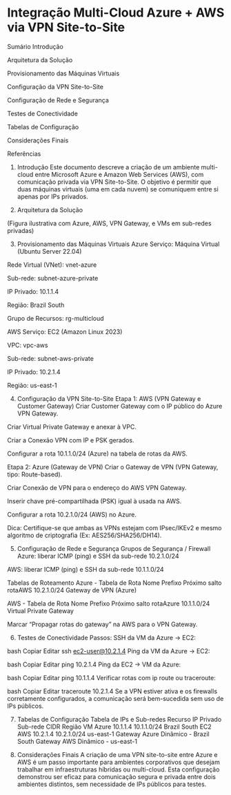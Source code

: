 # Integração Multi-Cloud Azure + AWS via VPN Site-to-Site


Sumário
Introdução

Arquitetura da Solução

Provisionamento das Máquinas Virtuais

Configuração da VPN Site-to-Site

Configuração de Rede e Segurança

Testes de Conectividade

Tabelas de Configuração

Considerações Finais

Referências

1. Introdução
Este documento descreve a criação de um ambiente multi-cloud entre Microsoft Azure e Amazon Web Services (AWS), com comunicação privada via VPN Site-to-Site. O objetivo é permitir que duas máquinas virtuais (uma em cada nuvem) se comuniquem entre si apenas por IPs privados.

2. Arquitetura da Solução

(Figura ilustrativa com Azure, AWS, VPN Gateway, e VMs em sub-redes privadas)

3. Provisionamento das Máquinas Virtuais
Azure
Serviço: Máquina Virtual (Ubuntu Server 22.04)

Rede Virtual (VNet): vnet-azure

Sub-rede: subnet-azure-private

IP Privado: 10.1.1.4

Região: Brazil South

Grupo de Recursos: rg-multicloud

AWS
Serviço: EC2 (Amazon Linux 2023)

VPC: vpc-aws

Sub-rede: subnet-aws-private

IP Privado: 10.2.1.4

Região: us-east-1

4. Configuração da VPN Site-to-Site
Etapa 1: AWS (VPN Gateway e Customer Gateway)
Criar Customer Gateway com o IP público do Azure VPN Gateway.

Criar Virtual Private Gateway e anexar à VPC.

Criar a Conexão VPN com IP e PSK gerados.

Configurar a rota 10.1.1.0/24 (Azure) na tabela de rotas da AWS.

Etapa 2: Azure (Gateway de VPN)
Criar o Gateway de VPN (VPN Gateway, tipo: Route-based).

Criar Conexão de VPN para o endereço do AWS VPN Gateway.

Inserir chave pré-compartilhada (PSK) igual à usada na AWS.

Configurar a rota 10.2.1.0/24 (AWS) no Azure.

 Dica: Certifique-se que ambas as VPNs estejam com IPsec/IKEv2 e mesmo algoritmo de criptografia (Ex: AES256/SHA256/DH14).

5. Configuração de Rede e Segurança
Grupos de Segurança / Firewall
Azure: liberar ICMP (ping) e SSH da sub-rede 10.2.1.0/24

AWS: liberar ICMP (ping) e SSH da sub-rede 10.1.1.0/24

Tabelas de Roteamento
Azure - Tabela de Rota
Nome	Prefixo	Próximo salto
rotaAWS	10.2.1.0/24	Gateway de VPN (Azure)

AWS - Tabela de Rota
Nome	Prefixo	Próximo salto
rotaAzure	10.1.1.0/24	Virtual Private Gateway

 Marcar “Propagar rotas do gateway” na AWS para o VPN Gateway.

6. Testes de Conectividade
Passos:
SSH da VM da Azure → EC2:

bash
Copiar
Editar
ssh ec2-user@10.2.1.4
Ping da VM da Azure → EC2:

bash
Copiar
Editar
ping 10.2.1.4
Ping da EC2 → VM da Azure:

bash
Copiar
Editar
ping 10.1.1.4
Verificar rotas com ip route ou traceroute:

bash
Copiar
Editar
traceroute 10.2.1.4
 Se a VPN estiver ativa e os firewalls corretamente configurados, a comunicação será bem-sucedida sem uso de IPs públicos.

7. Tabelas de Configuração
Tabela de IPs e Sub-redes
Recurso	IP Privado	Sub-rede CIDR	Região
VM Azure	10.1.1.4	10.1.1.0/24	Brazil South
EC2 AWS	10.2.1.4	10.2.1.0/24	us-east-1
Gateway Azure	Dinâmico	-	Brazil South
Gateway AWS	Dinâmico	-	us-east-1

8. Considerações Finais
A criação de uma VPN site-to-site entre Azure e AWS é um passo importante para ambientes corporativos que desejam trabalhar em infraestruturas híbridas ou multi-cloud. Esta configuração demonstrou ser eficaz para comunicação segura e privada entre dois ambientes distintos, sem necessidade de IPs públicos para testes.

